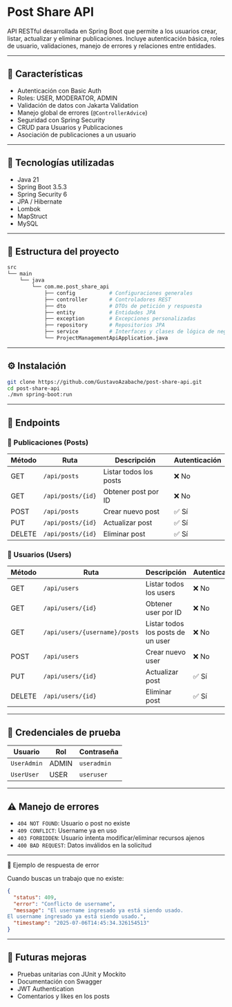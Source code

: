 # Post Share API

API RESTful desarrollada en Spring Boot que permite a los usuarios crear, listar, actualizar y eliminar publicaciones. Incluye autenticación básica, roles de usuario, validaciones, manejo de errores y relaciones entre entidades.

---

## 🧩 Características

- Autenticación con Basic Auth
- Roles: USER, MODERATOR, ADMIN
- Validación de datos con Jakarta Validation
- Manejo global de errores (`@ControllerAdvice`)
- Seguridad con Spring Security
- CRUD para Usuarios y Publicaciones
- Asociación de publicaciones a un usuario

---

## 🚀 Tecnologías utilizadas

- Java 21
- Spring Boot 3.5.3
- Spring Security 6
- JPA / Hibernate
- Lombok
- MapStruct
- MySQL

---

## 📁 Estructura del proyecto

```bash
src
└── main
    └── java
        └── com.me.post_share_api
            ├── config           # Configuraciones generales
            ├── controller       # Controladores REST
            ├── dto              # DTOs de petición y respuesta
            ├── entity           # Entidades JPA
            ├── exception        # Excepciones personalizadas
            ├── repository       # Repositorios JPA
            ├── service          # Interfaces y clases de lógica de negocio            
            └── ProjectManagementApiApplication.java
```

---

## ⚙️ Instalación

```bash
git clone https://github.com/GustavoAzabache/post-share-api.git
cd post-share-api
./mvn spring-boot:run
```

---

## 🔗 Endpoints

### 📃 Publicaciones (Posts)
| Método | Ruta                  | Descripción                   | Autenticación  |
|--------|-----------------------|-------------------------------|----------------|
| GET    | `/api/posts`          | Listar todos los posts        | ❌ No          |
| GET    | `/api/posts/{id}`     | Obtener post por ID           | ❌ No          |
| POST   | `/api/posts`          | Crear nuevo post              | ✅ Sí          |
| PUT    | `/api/posts/{id}`     | Actualizar post               | ✅ Sí          |
| DELETE | `/api/posts/{id}`     | Eliminar post                 | ✅ Sí          |

### 📃 Usuarios (Users)
| Método | Ruta                           | Descripción                       | Autenticación |
|--------|--------------------------------|-----------------------------------|----------------|
| GET    | `/api/users`                   | Listar todos los users            | ❌ No          |
| GET    | `/api/users/{id}`              | Obtener user por ID               | ❌ No          |
| GET    | `/api/users/{username}/posts`  | Listar todos los posts de un user | ❌ No          |
| POST   | `/api/users`                   | Crear nuevo user                  | ❌ No          |
| PUT    | `/api/users/{id}`              | Actualizar post                   | ✅ Sí          |
| DELETE | `/api/users/{id}`              | Eliminar post                     | ✅ Sí          |

---

## 🔐 Credenciales de prueba

| Usuario     | Rol   |  Contraseña |
|-------------|-------|-------------|
| `UserAdmin` | ADMIN | `useradmin` |
| `UserUser`  | USER  | `useruser`  |

---

## ⚠️ Manejo de errores

- `404 NOT FOUND`: Usuario o post no existe
- `409 CONFLICT`: Username ya en uso
- `403 FORBIDDEN`: Usuario intenta modificar/eliminar recursos ajenos
- `400 BAD REQUEST`: Datos inválidos en la solicitud

---

🧪 Ejemplo de respuesta de error

Cuando buscas un trabajo que no existe:

```JSON
{
  "status": 409,
  "error": "Conflicto de username",
  "message": "El username ingresado ya está siendo usado.
El username ingresado ya está siendo usado.",
  "timestamp": "2025-07-06T14:45:34.326154513"
}
```

---

## 📌 Futuras mejoras
- Pruebas unitarias con JUnit y Mockito
- Documentación con Swagger
- JWT Authentication
- Comentarios y likes en los posts

